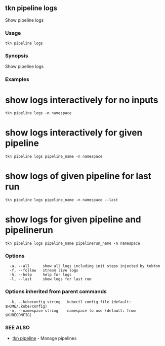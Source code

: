 ## tkn pipeline logs

Show pipeline logs

### Usage

```
tkn pipeline logs
```

### Synopsis

Show pipeline logs

### Examples


  # show logs interactively for no inputs
    tkn pipeline logs -n namespace

  # show logs interactively for given pipeline
    tkn pipeline logs pipeline_name -n namespace

  # show logs of given pipeline for last run
    tkn pipeline logs pipeline_name -n namespace --last

  # show logs for given pipeline and pipelinerun
    tkn pipeline logs pipeline_name pipelinerun_name -n namespace
  
   

### Options

```
  -a, --all      show all logs including init steps injected by tekton
  -f, --follow   stream live logs
  -h, --help     help for logs
  -l, --last     show logs for last run
```

### Options inherited from parent commands

```
  -k, --kubeconfig string   kubectl config file (default: $HOME/.kube/config)
  -n, --namespace string    namespace to use (default: from $KUBECONFIG)
```

### SEE ALSO

* [tkn pipeline](tkn_pipeline.md)	 - Manage pipelines

